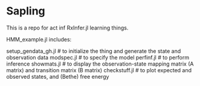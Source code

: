# Sapling
This is a repo for act inf RxInfer.jl learning things.

HMM_example.jl includes:

setup_gendata_gh.jl # to initialize the thing and generate the state and observation data
modspec.jl # to specify the model
perfinf.jl # to perform inference
showmats.jl # to display the observation-state mapping matrix (A matrix) and transition matrix (B matrix)
checkstuff.jl # to plot expected and observed states, and (Bethe) free energy
